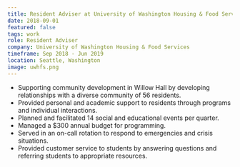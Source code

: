 ```yaml
---
title: Resident Adviser at University of Washington Housing & Food Services (Mar 2018 - May 2018)
date: 2018-09-01
featured: false
tags: work
role: Resident Adviser
company: University of Washington Housing & Food Services
timeframe: Sep 2018 - Jun 2019
location: Seattle, Washington
image: uwhfs.png
---
```

- Supporting community development in Willow Hall by developing relationships with a diverse community of 56 residents.
- Provided personal and academic support to residents through programs and individual interactions.
- Planned and facilitated 14 social and educational events per quarter.
- Managed a $300 annual budget for programming.
- Served in an on-call rotation to respond to emergencies and crisis situations.
- Provided customer service to students by answering questions and referring students to appropriate resources.